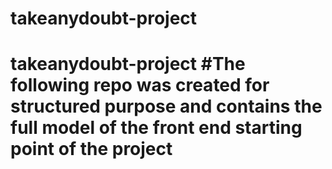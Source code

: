 # takeanydoubt-project
# takeanydoubt-project #The following repo was created for structured purpose and contains the full model of the front end starting point of the project 

